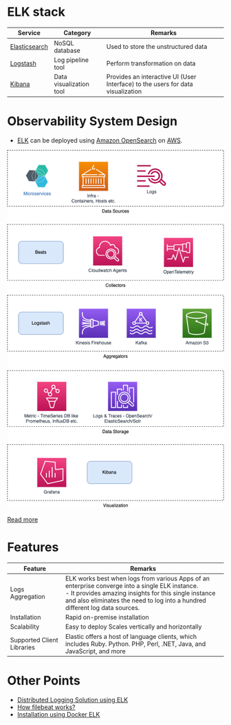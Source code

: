 # ELK stack

| Service                                                               | Category                | Remarks                                                                         |
|-----------------------------------------------------------------------|-------------------------|---------------------------------------------------------------------------------|
| [Elasticsearch](../3_DatabaseServices/9_Search-Databases/ElasticSearch) | NoSQL database          | Used to store the unstructured data                                             |
| [Logstash](https://www.elastic.co/logstash/)                          | Log pipeline tool       | Perform transformation on data                                                  |
| [Kibana](https://www.elastic.co/kibana/)                              | Data visualization tool | Provides an interactive UI (User Interface) to the users for data visualization |

# Observability System Design
- [ELK]() can be deployed using [Amazon OpenSearch](../2_AWSServices/6_DatabaseServices/AmazonOpenSearch.md) on [AWS](../2_AWSServices).

![](../0_HLDUseCasesProblems/ObervabilityLoggingSolution/ServersHealthObervabilityHLD.png)

[Read more](../0_HLDUseCasesProblems/ObervabilityLoggingSolution/Readme.md)

# Features

| Feature                    | Remarks                                                                                                                                                                                                                                     |
|----------------------------|---------------------------------------------------------------------------------------------------------------------------------------------------------------------------------------------------------------------------------------------|
| Logs Aggregation           | ELK works best when logs from various Apps of an enterprise converge into a single ELK instance.<br/>- It provides amazing insights for this single instance and also eliminates the need to log into a hundred different log data sources. |
| Installation               | Rapid on-premise installation                                                                                                                                                                                                               |
| Scalability                | Easy to deploy Scales vertically and horizontally                                                                                                                                                                                           |
| Supported Client Libraries | Elastic offers a host of language clients, which includes Ruby. Python. PHP, Perl, .NET, Java, and JavaScript, and more                                                                                                                     |

# Other Points
- [Distributed Logging Solution using ELK](../0_HLDUseCasesProblems/ObervabilityLoggingSolution/LoggingFileAggregation/Readme.md)
- [How filebeat works?](https://www.elastic.co/guide/en/beats/filebeat/current/how-filebeat-works.html)
- [Installation using Docker ELK](https://github.com/deviantony/docker-elk)